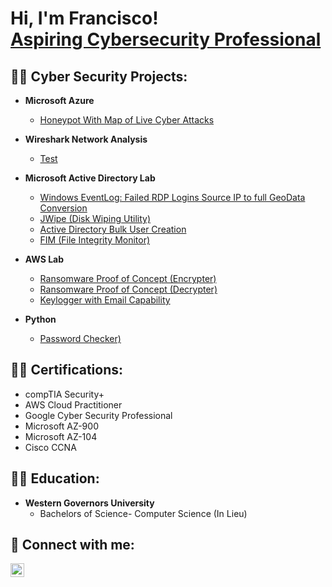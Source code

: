 <h1>Hi, I'm Francisco! <br/><a <a href="https://www.linkedin.com/in/francisco-amaya-/">Aspiring Cybersecurity Professional</a>

<h2>👨‍💻 Cyber Security Projects:</h2>

- <b> Microsoft Azure </b>
  - [Honeypot With Map of Live Cyber Attacks](https://github.com/famayaportfolio/Microsoft-Azure-Honeypot)
    
- <b> Wireshark Network Analysis </b>
  - [Test](https://github.com1/4chan-ImaAnalysiddleware-C964) <b><i></b></i>
- <b>Microsoft Active Directory Lab</b>
  - [Windows EventLog: Failed RDP Logins Source IP to full GeoData Conversion](https://github.commadakor1/Sentinel-Lab)
  - [JWipe (Disk Wiping Utility)](https://github.com/joshmadakor1/JwipeShell)
  - [Active Directory Bulk User Creation](https://github.com/joshmadakoPS)
  - [FIM (File Integrity Monitor)](https://github.com/joshmadakor1/PowerShelity-FIM)
- <b>AWS Lab</b>
  - [Ransomware Proof of Concept (Encrypter)](https://github.com/joshmadakorterPOC)
  - [Ransomware Proof of Concept (Decrypter)](https://github.com/joshmadakoerPOC)
  - [Keylogger with Email Capability](https://github.com/joshmadh-Email)
- <b>Python</b>
  - [Password Checker)](https://github.com/famayaportfolio/Password_Checker)

<h2>👨‍💻 Certifications:</h2>
 </b>


  - compTIA Security+
  - AWS Cloud Practitioner
  - Google Cyber Security Professional
  - Microsoft AZ-900
  - Microsoft AZ-104
  - Cisco CCNA

<h2>👨‍💻 Education:</h2>

- <b> Western Governors University </b>
  - Bachelors of Science- Computer Science (In Lieu)

  
<h2> 🤳 Connect with me:</h2>

[<img align="left" alt="JoshMadakor | LinkedIn" width="22px" src="https://cdn.jsdelivr.net/npm/simple-icons@v3/icons/linkedin.svg" />][linkedin]

[linkedin]: https://www.linkedin.com/in/francisco-amaya-/





